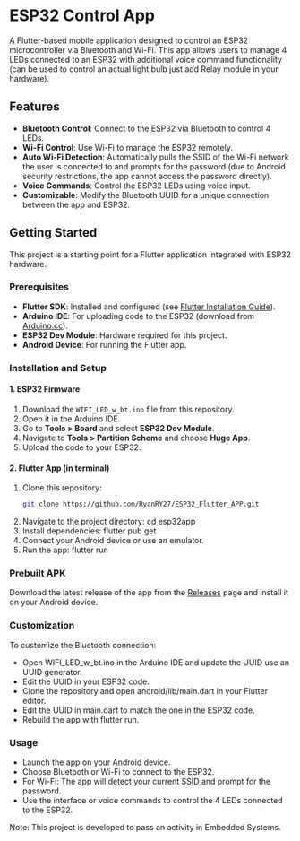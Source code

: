 # ESP32 Control App

A Flutter-based mobile application designed to control an ESP32 microcontroller via Bluetooth and Wi-Fi. This app allows users to manage 4 LEDs connected to an ESP32 with additional voice command functionality (can be used to control an actual light bulb just add Relay module in your hardware).

## Features

- **Bluetooth Control**: Connect to the ESP32 via Bluetooth to control 4 LEDs.
- **Wi-Fi Control**: Use Wi-Fi to manage the ESP32 remotely.
- **Auto Wi-Fi Detection**: Automatically pulls the SSID of the Wi-Fi network the user is connected to and prompts for the password (due to Android security restrictions, the app cannot access the password directly).
- **Voice Commands**: Control the ESP32 LEDs using voice input.
- **Customizable**: Modify the Bluetooth UUID for a unique connection between the app and ESP32.

## Getting Started

This project is a starting point for a Flutter application integrated with ESP32 hardware.

### Prerequisites

- **Flutter SDK**: Installed and configured (see [Flutter Installation Guide](https://flutter.dev/docs/get-started/install)).
- **Arduino IDE**: For uploading code to the ESP32 (download from [Arduino.cc](https://www.arduino.cc/en/software)).
- **ESP32 Dev Module**: Hardware required for this project.
- **Android Device**: For running the Flutter app.

### Installation and Setup

#### 1. ESP32 Firmware
1. Download the `WIFI_LED_w_bt.ino` file from this repository.
2. Open it in the Arduino IDE.
3. Go to **Tools > Board** and select **ESP32 Dev Module**.
4. Navigate to **Tools > Partition Scheme** and choose **Huge App**.
5. Upload the code to your ESP32.

#### 2. Flutter App (in terminal)
1. Clone this repository:
   ```bash
   git clone https://github.com/RyanRY27/ESP32_Flutter_APP.git 
2. Navigate to the project directory: 
  cd esp32app 
3. Install dependencies: 
  flutter pub get 
4. Connect your Android device or use an emulator. 
5. Run the app:
  flutter run

### Prebuilt APK 
Download the latest release of the app from the [Releases](https://github.com/RyanRY27/ESP32_Flutter_APP/releases/tag/v1.0.0) page and install it on your Android device. 

### Customization
To customize the Bluetooth connection:

- Open WIFI_LED_w_bt.ino in the Arduino IDE and update the UUID use an UUID generator. 
- Edit the UUID in your ESP32 code.
- Clone the repository and open android/lib/main.dart in your Flutter editor.
- Edit the UUID in main.dart to match the one in the ESP32 code.
- Rebuild the app with flutter run. 

### Usage
- Launch the app on your Android device.
- Choose Bluetooth or Wi-Fi to connect to the ESP32.
- For Wi-Fi: The app will detect your current SSID and prompt for the password.
- Use the interface or voice commands to control the 4 LEDs connected to the ESP32. 

Note: This project is developed to pass an activity in Embedded Systems.

